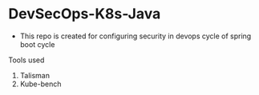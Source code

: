 # DevSecOps-K8s-Java
- This repo is created for configuring security in devops cycle of spring boot cycle

Tools used

1) Talisman
2) Kube-bench

